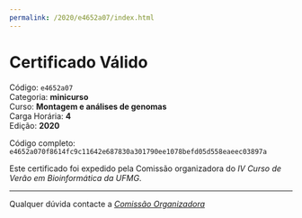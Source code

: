 ```yaml
---
permalink: /2020/e4652a07/index.html
---
```


# Certificado Válido

Código: `e4652a07`<br>
Categoria: **minicurso**<br>
Curso: **Montagem e análises de genomas**<br>
Carga Horária: **4**<br>
Edição: **2020**<br>


Código completo: `e4652a070f8614fc9c11642e687830a301790ee1078befd05d558eaeec03897a`


Este certificado foi expedido pela Comissão organizadora do *IV Curso de Verão em Bioinformática da UFMG*.

----

Qualquer dúvida contacte a [_Comissão Organizadora_](<mailto:cursobioinfoufmg@gmail.com$subject=[Certificados]>)

